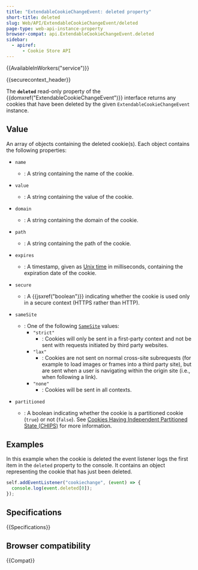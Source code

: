 ```yaml
---
title: "ExtendableCookieChangeEvent: deleted property"
short-title: deleted
slug: Web/API/ExtendableCookieChangeEvent/deleted
page-type: web-api-instance-property
browser-compat: api.ExtendableCookieChangeEvent.deleted
sidebar:
  - apiref:
      - Cookie Store API
---
```


{{AvailableInWorkers("service")}}

{{securecontext_header}}

The **`deleted`** read-only property of the {{domxref("ExtendableCookieChangeEvent")}} interface returns any cookies that have been deleted by the given `ExtendableCookieChangeEvent` instance.

## Value

An array of objects containing the deleted cookie(s). Each object contains the following properties:

- `name`
  - : A string containing the name of the cookie.
- `value`
  - : A string containing the value of the cookie.
- `domain`
  - : A string containing the domain of the cookie.
- `path`
  - : A string containing the path of the cookie.
- `expires`
  - : A timestamp, given as [Unix time](/en-US/docs/Glossary/Unix_time) in milliseconds, containing the expiration date of the cookie.
- `secure`
  - : A {{jsxref("boolean")}} indicating whether the cookie is used only in a secure context (HTTPS rather than HTTP).
- `sameSite`
  - : One of the following [`SameSite`](/en-US/docs/Web/HTTP/Reference/Headers/Set-Cookie#samesitesamesite-value) values:
    - `"strict"`
      - : Cookies will only be sent in a first-party context and not be sent with requests initiated by third party websites.
    - `"lax"`
      - : Cookies are not sent on normal cross-site subrequests (for example to load images or frames into a third party site), but are sent when a user is navigating within the origin site (i.e., when following a link).
    - `"none"`
      - : Cookies will be sent in all contexts.

- `partitioned`
  - : A boolean indicating whether the cookie is a partitioned cookie (`true`) or not (`false`). See [Cookies Having Independent Partitioned State (CHIPS)](/en-US/docs/Web/Privacy/Guides/Privacy_sandbox/Partitioned_cookies) for more information.

## Examples

In this example when the cookie is deleted the event listener logs the first item in the `deleted` property to the console. It contains an object representing the cookie that has just been deleted.

```js
self.addEventListener("cookiechange", (event) => {
  console.log(event.deleted[0]);
});
```

## Specifications

{{Specifications}}

## Browser compatibility

{{Compat}}
